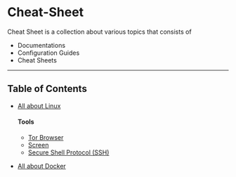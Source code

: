 # Cheat-Sheet

Cheat Sheet is a collection about various topics that consists of

- Documentations
- Configuration Guides
- Cheat Sheets

---

## Table of Contents

- [All about Linux](linux/README.md)

  #### Tools

  - [Tor Browser](linux/tools.md#tor-browser)
  - [Screen](linux/tools.md#screen)
  - [Secure Shell Protocol (SSH)](linux/tools.md#secure-shell-protocol-ssh)

- [All about Docker](docker/README.md)

